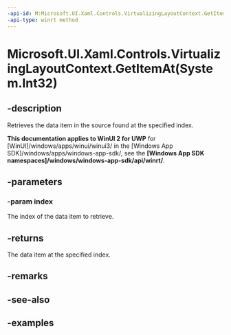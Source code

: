 ```yaml
---
-api-id: M:Microsoft.UI.Xaml.Controls.VirtualizingLayoutContext.GetItemAt(System.Int32)
-api-type: winrt method
---
```


# Microsoft.UI.Xaml.Controls.VirtualizingLayoutContext.GetItemAt(System.Int32)

<!--
public object GetItemAt (int index);
-->

## -description

Retrieves the data item in the source found at the specified index.

**This documentation applies to WinUI 2 for UWP** for [WinUI]/windows/apps/winui/winui3/ in the [Windows App SDK]/windows/apps/windows-app-sdk/, see the **[Windows App SDK namespaces]/windows/windows-app-sdk/api/winrt/**.

## -parameters

### -param index

The index of the data item to retrieve.

## -returns

The data item at the specified index.

## -remarks

## -see-also

## -examples

